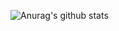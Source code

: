 

![Anurag's github stats](https://github-readme-stats.vercel.app/api?username=BH3GEI&count_private=true&hide=contribs,prs,issues)
